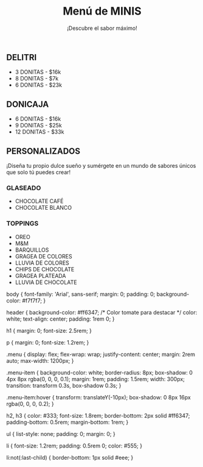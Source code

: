 <!DOCTYPE html>
<html lang="es">
<head>
    <meta charset="UTF-8">
    <meta name="viewport" content="width=device-width, initial-scale=1.0">
    <title>Menú de MINIS</title>
    <link rel="stylesheet" href="styles.css">
</head>
<body>
    <header>
        <h1>Menú de MINIS</h1>
        <p>¡Descubre el sabor máximo!</p>
    </header>
    <section class="menu">
        <div class="menu-item">
            <h2>DELITRI</h2>
            <ul>
                <li>3 DONITAS - $16k</li>
                <li>8 DONITAS - $7k</li>
                <li>6 DONITAS - $23k</li>
            </ul>
        </div>
        <div class="menu-item">
            <h2>DONICAJA</h2>
            <ul>
                <li>6 DONITAS - $16k</li>
                <li>9 DONITAS - $25k</li>
                <li>12 DONITAS - $33k</li>
            </ul>
        </div>
        <div class="menu-item">
            <h2>PERSONALIZADOS</h2>
            <p>¡Diseña tu propio dulce sueño y sumérgete en un mundo de sabores únicos que solo tú puedes crear!</p>
            <h3>GLASEADO</h3>
            <ul>
                <li>CHOCOLATE CAFÉ</li>
                <li>CHOCOLATE BLANCO</li>
            </ul>
            <h3>TOPPINGS</h3>
            <ul>
                <li>OREO</li>
                <li>M&M</li>
                <li>BARQUILLOS</li>
                <li>GRAGEA DE COLORES</li>
                <li>LLUVIA DE COLORES</li>
                <li>CHIPS DE CHOCOLATE</li>
                <li>GRAGEA PLATEADA</li>
                <li>LLUVIA DE CHOCOLATE</li>
            </ul>
        </div>
    </section>
</body>
</html>
body {
    font-family: 'Arial', sans-serif;
    margin: 0;
    padding: 0;
    background-color: #f7f7f7;
}

header {
    background-color: #ff6347; /* Color tomate para destacar */
    color: white;
    text-align: center;
    padding: 1rem 0;
}

h1 {
    margin: 0;
    font-size: 2.5rem;
}

p {
    margin: 0;
    font-size: 1.2rem;
}

.menu {
    display: flex;
    flex-wrap: wrap;
    justify-content: center;
    margin: 2rem auto;
    max-width: 1200px;
}

.menu-item {
    background-color: white;
    border-radius: 8px;
    box-shadow: 0 4px 8px rgba(0, 0, 0, 0.1);
    margin: 1rem;
    padding: 1.5rem;
    width: 300px;
    transition: transform 0.3s, box-shadow 0.3s;
}

.menu-item:hover {
    transform: translateY(-10px);
    box-shadow: 0 8px 16px rgba(0, 0, 0, 0.2);
}

h2, h3 {
    color: #333;
    font-size: 1.8rem;
    border-bottom: 2px solid #ff6347;
    padding-bottom: 0.5rem;
    margin-bottom: 1rem;
}

ul {
    list-style: none;
    padding: 0;
    margin: 0;
}

li {
    font-size: 1.2rem;
    padding: 0.5rem 0;
    color: #555;
}

li:not(:last-child) {
    border-bottom: 1px solid #eee;
}
